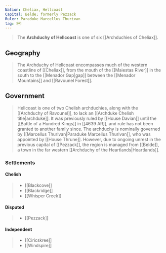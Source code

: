 ```yaml
---
Nation: Cheliax, Hellcoast
Capital: Belde; formerly Pezzack
Ruler: Paraduke Marcellus Thurivan
tag: 🗺️
---
```


> The **Archduchy of Hellcoast** is one of six [[Archduchies of Cheliax]].



## Geography

> The Archduchy of Hellcoast encompasses much of the western coastline of [[Cheliax]], from the mouth of the [[Maiestas River]] in the south to the [[Menador Gap|gap]] between the [[Menador Mountains]] and [[Ravounel Forest]].


## Government

> Hellcoast is one of two Chelish archduchies, along with the [[Archduchy of Ravounel]], to lack an [[Archduke Chelish title|archduke]]. It was previously ruled by [[House Davian]] until the [[Battle of a Hundred Kings]] in [[4639 AR]], and rule has not been granted to another family since.
> The archduchy is nominally governed by [[Marcellus Thurivan|Paraduke Marcellus Thurivan]], who was appointed by [[House Thrune]]. However, due to ongoing unrest in the previous capital of [[Pezzack]], the region is managed from [[Belde]], a town in the far western [[Archduchy of the Heartlands|Heartlands]].


### Settlements


#### Chelish

> - [[Blackcove]]
> - [[Blackridge]]
> - [[Whisper Creek]]

#### Disputed

> - [[Pezzack]]

#### Independent

> - [[Ciricskree]]
> - [[Windspire]]







